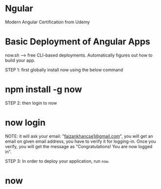 # Ngular
Modern Angular Certification from Udemy

# Basic Deployment of Angular Apps

now.sh --> free CLI-based deployments. Automatically figures out how to build your app.

STEP 1: first globally install now using the below command
# npm install -g now

STEP 2: then login to now
# now login

NOTE: it will ask your email: "faizankhancse1@gmail.com", you will get an email on given email address, you have to verify it for logging-in.
Once you verify, you will get the message as "Congratulations! You are now logged in".

STEP 3: In order to deploy your application, run `now`.
# now
